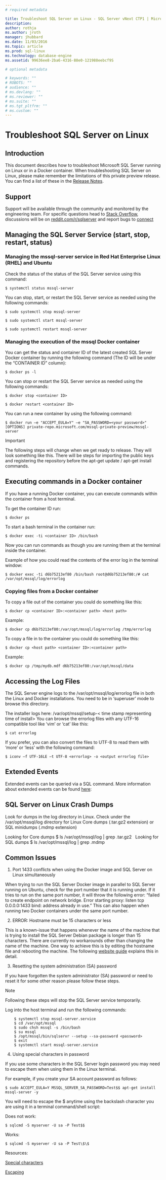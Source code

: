 ```yaml
---
# required metadata

title: Troubleshoot SQL Server on Linux - SQL Server vNext CTP1 | Microsoft Docs
description: 
author: rothja 
ms.author: jroth 
manager: jhubbard
ms.date: 11/03/2016
ms.topic: article
ms.prod: sql-linux
ms.technology: database-engine
ms.assetid: 99636ee8-2ba6-4316-88e0-121988eebcf9S

# optional metadata

# keywords: ""
# ROBOTS: ""
# audience: ""
# ms.devlang: ""
# ms.reviewer: ""
# ms.suite: ""
# ms.tgt_pltfrm: ""
# ms.custom: ""
---
```

# Troubleshoot SQL Server on Linux
## Introduction

This document describes how to troubleshoot Microsoft SQL Server running on Linux or in a Docker container. When troubleshooting SQL Server on Linux, please make remember the limitations of this private preview release. You can find a list of these in the [Release Notes](sql-server-linux-release-notes.md).

## Support

Support will be available through the community and monitored by the engineering team. 
For specific questions head to [Stack Overflow](http://stackoverflow.com/), discussions will be on [reddit.com/r/sqlserver](www.reddit.com/r/sqlserver) and report bugs to [connect](http://connect.microsoft.com/)

## Managing the SQL Server Service (start, stop, restart, status)

### Managing the mssql-server service in Red Hat Enterprise Linux (RHEL) and Ubuntu 

Check the status of the status of the SQL Server service using this command:

    $ systemctl status mssql-server

You can stop, start, or restart the SQL Server service as needed using the following commands:

    $ sudo systemctl stop mssql-server

    $ sudo systemctl start mssql-server
    
    $ sudo systemctl restart mssql-server

### Managing the execution of the mssql Docker container

You can get the status and container ID of the latest created SQL Server Docker container by running the following command (The ID will be under the “CONTAINER ID” column):

    $ docker ps -l

You can stop or restart the SQL Server service as needed using the following commands:

    $ docker stop <container ID> 

    $ docker restart <container ID> 

You can run a new container by using the following command:

	$ docker run –e "ACCEPT_EULA=Y" –e "SA_PASSWORD=<your password>" [OPTIONS] private-repo.microsoft.com/mssql-private-preview/mssql-server 

> [!IMPORTANT]
> The following steps will change when we get ready to release. They will look something like this. There will be steps for importing the public keys and registering the repository before the apt-get update / apt-get install commands. 


## Executing commands in a Docker container

If you have a running Docker container, you can execute commands within the container from a host terminal.

To get the container ID run:
    
    $ docker ps

To start a bash terminal in the container run:

    $ docker exec -ti <container ID> /bin/bash
Now you can run commands as though you are running them at the terminal inside the container.

Example of how you could read the contents of the error log in the terminal window:

    $ docker exec -ti d6b75213ef80 /bin/bash root@d6b75213ef80:/# cat /var/opt/mssql/log/errorlog

### Copying files from a Docker container

To copy a file out of the container you could do something like this:
    
    $ docker cp <container ID>:<container path> <host path>

Example:
    
    $ docker cp d6b75213ef80:/var/opt/mssql/log/errorlog /tmp/errorlog

To copy a file in to the container you could do something like this:
    
    $ docker cp <host path> <container ID>:<container path>

Example:
    
    $ docker cp /tmp/mydb.mdf d6b75213ef80:/var/opt/mssql/data

## Accessing the Log Files
    
The SQL Server engine logs to the /var/opt/mssql/log/errorlog file in both the Linux and Docker installations. You need to be in ‘superuser’ mode to browse this directory.

The installer logs here: /var/opt/mssql/setup-< time stamp representing time of install>
You can browse the errorlog files with any UTF-16 compatible tool like ‘vim’ or ‘cat’ like this: 

    $ cat errorlog

If you prefer, you can also convert the files to UTF-8 to read them with ‘more’ or ‘less’ with the following command:
    
    $ iconv –f UTF-16LE –t UTF-8 <errorlog> -o <output errorlog file>

## Extended Events

Extended events can be queried via a SQL command.  More information about extended events can be found [here](https://technet.microsoft.com/en-us/library/bb630282.aspx):

## SQL Server on Linux Crash Dumps 

Look for dumps in the log directory in Linux. Check under the /var/opt/mssql/log directory for Linux Core dumps (.tar.gz2 extension) or SQL minidumps (.mdmp extension)

Looking for Core dumps 
    $ ls /var/opt/mssql/log | grep .tar.gz2 
 
Looking for SQL dumps 
    $ ls /var/opt/mssql/log | grep .mdmp 

## Common Issues

1. Port 1433 conflicts when using the Docker image and SQL Server on Linux simultaneously

 When trying to run the SQL Server Docker image in parallel to SQL Server running on Ubuntu, check for the port number that it is running under. If it tries to run on the same port number, it will throw the following error: “failed to create endpoint <container name> on network bridge. Error starting proxy: listen tcp 0.0.0.0:1433 bind: address already in use.” This can also happen when running two Docker containers under the same port number.

2. ERROR: Hostname must be 15 characters or less

 This is a known-issue that happens whenever the name of the machine that is trying to install the SQL Server Debian package is longer than 15 characters. There are currently no workarounds other than changing the name of the machine. One way to achieve this is by editing the hostname file and rebooting the machine. The following [website guide](http://www.cyberciti.biz/faq/ubuntu-change-hostname-command/) explains this in detail.

3. Resetting the system administration (SA) password

 If you have forgotten the system administrator (SA) password or need to reset it for some other reason please follow these steps.

 > [!NOTE]
 > Following these steps will stop the SQL Server service temporarily.

 Log into the host terminal and run the following commands:

        $ systemctl stop mssql-server.service
        $ cd /var/opt/mssql
        $ sudo chsh mssql -s /bin/bash
        $ su mssql
        $ /opt/mssql/bin/sqlservr --setup --sa-password <password>
        $ exit
        $ systemctl start mssql-server.service

4. Using special characters in password

If you use some characters in the SQL Server login password you may need to escape them when using them in the Linux terminal.

For example, if you create your SA account password as follows:

    $ sudo ACCEPT_EULA=Y MSSQL_SERVER_SA_PASSWORD=Test$$ apt-get install mssql-server -y

You will need to escape the $ anytime using the backslash character you are using it in a terminal command/shell script:

Does not work:

    $ sqlcmd -S myserver -U sa -P Test$$

Works:

    $ sqlcmd -S myserver -U sa -P Test\$\$

Resources:

[Special characters](http://tldp.org/LDP/abs/html/special-chars.html)

[Escaping](http://tldp.org/LDP/abs/html/escapingsection.html)
